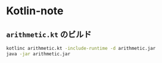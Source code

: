 # Kotlin-note

## `arithmetic.kt` のビルド

```bash
kotlinc arithmetic.kt -include-runtime -d arithmetic.jar
java -jar arithmetic.jar
```
